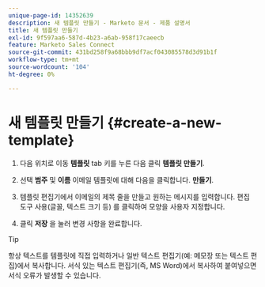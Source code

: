 ```yaml
---
unique-page-id: 14352639
description: 새 템플릿 만들기 - Marketo 문서 - 제품 설명서
title: 새 템플릿 만들기
exl-id: 9f597aa6-587d-4b23-a6ab-958f17caeecb
feature: Marketo Sales Connect
source-git-commit: 431bd258f9a68bbb9df7acf043085578d3d91b1f
workflow-type: tm+mt
source-wordcount: '104'
ht-degree: 0%

---
```


# 새 템플릿 만들기 {#create-a-new-template}

1. 다음 위치로 이동 **템플릿** tab 키를 누른 다음 클릭 **템플릿 만들기**.

1. 선택 **범주** 및 **이름** 이메일 템플릿에 대해 다음을 클릭합니다. **만들기**.

1. 템플릿 편집기에서 이메일의 제목 줄을 만들고 원하는 메시지를 입력합니다. 편집 도구 사용(글꼴, 텍스트 크기 등) 를 클릭하여 모양을 사용자 지정합니다.

1. 클릭 **저장** 을 눌러 변경 사항을 완료합니다.

>[!TIP]
>
>항상 텍스트를 템플릿에 직접 입력하거나 일반 텍스트 편집기(예: 메모장 또는 텍스트 편집)에서 복사합니다. 서식 있는 텍스트 편집기(즉, MS Word)에서 복사하여 붙여넣으면 서식 오류가 발생할 수 있습니다.

